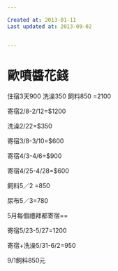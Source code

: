 ```yaml
---

Created at: 2013-01-11
Last updated at: 2013-09-02


---
```


# 歐噴醬花錢


住宿3天900
洗澡350
飼料850
\=2100

寄宿2/8-2/12=$1200

洗澡2/22=$350

寄宿3/8-3/10=$600

寄宿4/3-4/6=$900

寄宿4/25-4/28=$600

飼料5／2 =850

尿布5／3=780

5月每個禮拜都寄宿==

寄宿5/23-5/27=1200

寄宿+洗澡5/31-6/2=950

9/1飼料850元

